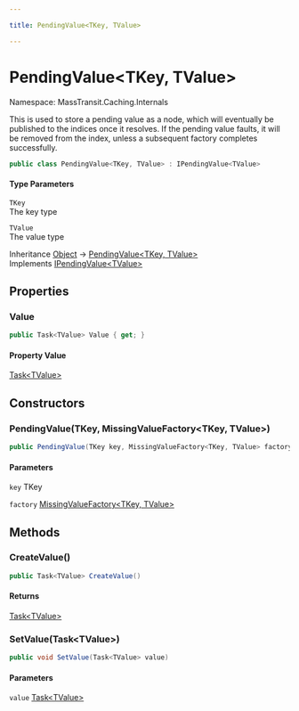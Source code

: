 ```yaml
---

title: PendingValue<TKey, TValue>

---
```


# PendingValue\<TKey, TValue\>

Namespace: MassTransit.Caching.Internals

This is used to store a pending value as a node, which will eventually be published to the indices
 once it resolves. If the pending value faults, it will be removed from the index, unless a subsequent
 factory completes successfully.

```csharp
public class PendingValue<TKey, TValue> : IPendingValue<TValue>
```

#### Type Parameters

`TKey`<br/>
The key type

`TValue`<br/>
The value type

Inheritance [Object](https://learn.microsoft.com/en-us/dotnet/api/system.object) → [PendingValue\<TKey, TValue\>](../masstransit-caching-internals/pendingvalue-2)<br/>
Implements [IPendingValue\<TValue\>](../masstransit-caching/ipendingvalue-1)

## Properties

### **Value**

```csharp
public Task<TValue> Value { get; }
```

#### Property Value

[Task\<TValue\>](https://learn.microsoft.com/en-us/dotnet/api/system.threading.tasks.task-1)<br/>

## Constructors

### **PendingValue(TKey, MissingValueFactory\<TKey, TValue\>)**

```csharp
public PendingValue(TKey key, MissingValueFactory<TKey, TValue> factory)
```

#### Parameters

`key` TKey<br/>

`factory` [MissingValueFactory\<TKey, TValue\>](../masstransit-caching/missingvaluefactory-2)<br/>

## Methods

### **CreateValue()**

```csharp
public Task<TValue> CreateValue()
```

#### Returns

[Task\<TValue\>](https://learn.microsoft.com/en-us/dotnet/api/system.threading.tasks.task-1)<br/>

### **SetValue(Task\<TValue\>)**

```csharp
public void SetValue(Task<TValue> value)
```

#### Parameters

`value` [Task\<TValue\>](https://learn.microsoft.com/en-us/dotnet/api/system.threading.tasks.task-1)<br/>
